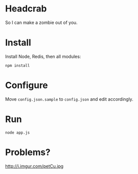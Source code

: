 # Headcrab

So I can make a zombie out of you.

# Install

Install Node, Redis, then all modules:

    npm install

# Configure

Move `config.json.sample` to `config.json` and edit accordingly.

# Run

    node app.js

# Problems?

http://i.imgur.com/petCu.jpg
